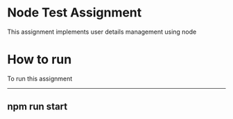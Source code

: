 # Node Test Assignment
   This assignment implements user details management using node
# How to run 
  To run this assignment
  
  ---
  npm run start
  ---
   